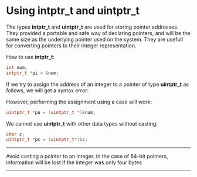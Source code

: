 # Using intptr_t and uintptr_t

The types **intptr_t** and **uintptr_t** are used for storing pointer addresses. They provided a portable and safe way of declaring pointers, and will be the same size as the underlying pointer used on the system. They are usefull for converting pointers to their integer representation.

How to use **intptr_t**:

```c
int num;
intptr_t *pi = &num;
```

If we try to assign the address of an integer to a pointer of type **uintptr_t** as follows, we will get a syntax error:


However, performing the assignment using a case will work:


```c
uintptr_t *pu = (uintptr_t *)&num;
```

We cannot use **uintptr_t** with other data types without casting:

```c
char c;
uintptr_t *pc = (uintptr_t*)&c;
```

----------

Avoid casting a pointer to an integer. In the case of 64-bit pointers, information will be lost if the integer was only four bytes

----------
